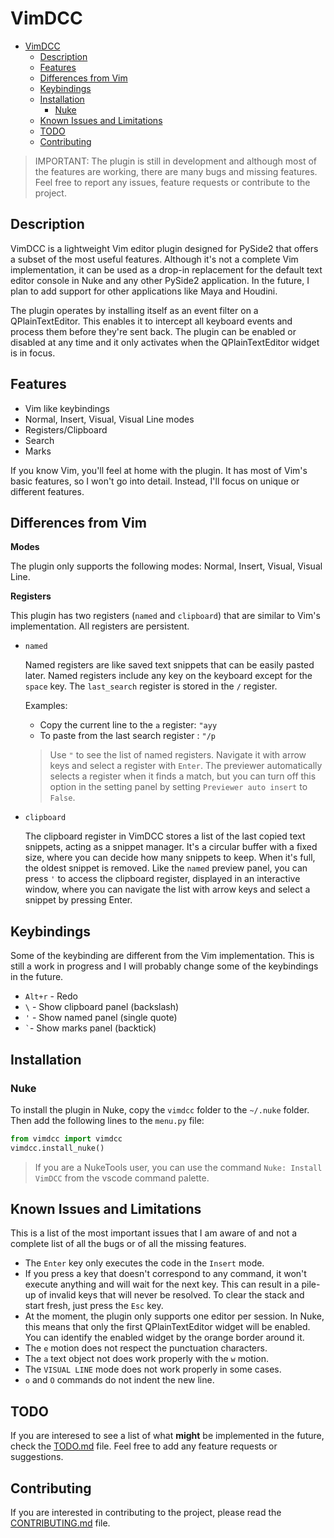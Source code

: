 # VimDCC

- [VimDCC](#vimdcc)
  - [Description](#description)
  - [Features](#features)
  - [Differences from Vim](#differences-from-vim)
  - [Keybindings](#keybindings)
  - [Installation](#installation)
    - [Nuke](#nuke)
  - [Known Issues and Limitations](#known-issues-and-limitations)
  - [TODO](#todo)
  - [Contributing](#contributing)


> IMPORTANT: The plugin is still in development and although most of the features are working, there are many bugs and missing features. Feel free to report any issues, feature requests or contribute to the project.

## Description

VimDCC is a lightweight Vim editor plugin designed for PySide2 that offers a subset of the most useful features. Although it's not a complete Vim implementation, it can be used as a drop-in replacement for the default text editor console in Nuke and any other PySide2 application. In the future, I plan to add support for other applications like Maya and Houdini.

The plugin operates by installing itself as an event filter on a QPlainTextEditor. This enables it to intercept all keyboard events and process them before they're sent back. The plugin can be enabled or disabled at any time and it only activates when the QPlainTextEditor widget is in focus.

## Features

- Vim like keybindings
- Normal, Insert, Visual, Visual Line modes
- Registers/Clipboard
- Search
- Marks

If you know Vim, you'll feel at home with the plugin. It has most of Vim's basic features, so I won't go into detail. Instead, I'll focus on unique or different features.

## Differences from Vim

**Modes**

The plugin only supports the following modes: Normal, Insert, Visual, Visual Line.

**Registers**

This plugin has two registers (`named` and `clipboard`) that are similar to Vim's implementation. All registers are persistent.

* `named`

  Named registers are like saved text snippets that can be easily pasted later. Named registers include any key on the keyboard except for the `space` key. The `last_search` register is stored in the `/` register.

  Examples:

  * Copy the current line to the `a` register: `"ayy`
  * To paste from the last search register : `"/p`

  > Use `"` to see the list of named registers. Navigate it with arrow keys and select a register with `Enter`. The previewer automatically selects a register when it finds a match, but you can turn off this option in the setting panel by setting `Previewer auto insert` to `False`.

* `clipboard`

  The clipboard register in VimDCC stores a list of the last copied text snippets, acting as a snippet manager. It's a circular buffer with a fixed size, where you can decide how many snippets to keep. When it's full, the oldest snippet is removed. Like the `named` preview panel, you can press `'` to access the clipboard register, displayed in an interactive window, where you can navigate the list with arrow keys and select a snippet by pressing Enter.

## Keybindings

Some of the keybinding are different from the Vim implementation. This is still a work in progress and I will probably change some of the keybindings in the future.

- `Alt+r` - Redo
- `\` - Show clipboard panel (backslash)
- `'` - Show named panel (single quote)
- `` ` ``- Show marks panel (backtick)

## Installation

### Nuke

To install the plugin in Nuke, copy the `vimdcc` folder to the `~/.nuke` folder. Then add the following lines to the `menu.py` file:

```python
from vimdcc import vimdcc
vimdcc.install_nuke()
```
> If you are a NukeTools user, you can use the command `Nuke: Install VimDCC` from the vscode command palette.

## Known Issues and Limitations

This is a list of the most important issues that I am aware of and not a complete list of all the bugs or of all the missing features.

- The `Enter` key only executes the code in the `Insert` mode.
- If you press a key that doesn't correspond to any command, it won't execute anything and will wait for the next key. This can result in a pile-up of invalid keys that will never be resolved. To clear the stack and start fresh, just press the `Esc` key.
- At the moment, the plugin only supports one editor per session. In Nuke, this means that only the first QPlainTextEditor widget will be enabled. You can identify the enabled widget by the orange border around it.
- The `e` motion does not respect the punctuation characters.
- The `a` text object not does work properly with the `w` motion.
- The `VISUAL LINE` mode does not work properly in some cases.
- `o` and `O` commands do not indent the new line.

## TODO

If you are interesed to see a list of what **might** be implemented in the future, check the [TODO.md](TODO.md) file. Feel free to add any feature requests or suggestions.

## Contributing

If you are interested in contributing to the project, please read the [CONTRIBUTING.md](CONTRIBUTING.md) file.
